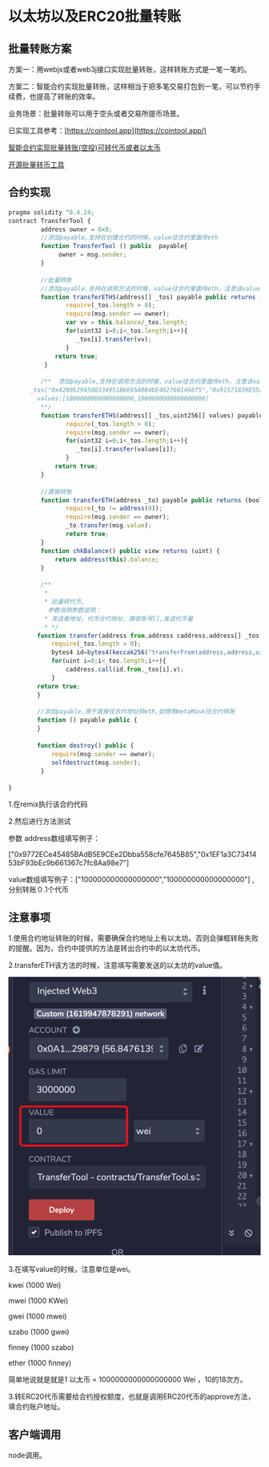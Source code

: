
# 以太坊以及ERC20批量转账

## 批量转账方案

方案一：用webjs或者web3j接口实现批量转账，这样转账方式是一笔一笔的。

方案二：智能合约实现批量转账，这样相当于把多笔交易打包到一笔，可以节约手续费，也提高了转账的效率。

业务场景：批量转账可以用于空头或者交易所提币场景。

已实现工具参考：[https://cointool.app](https://cointool.app/)

[智能合约实现批量转账(空投)可转代币或者以太币](https://www.kanzhun.com/jiaocheng/592521.html)

[开源批量转币工具](https://multisender.app/)

## 合约实现

```javascript
pragma solidity ^0.4.24;
contract TransferTool {
         address owner = 0x0;
         //添加payable,支持在创建合约的时候，value往合约里面传eth
         function TransferTool () public  payable{
              owner = msg.sender;
         }
  
         //批量转账
         //添加payable,支持在调用方法的时候，value往合约里面传eth，注意该value最终平分发给所有账户
         function transferETHS(address[] _tos) payable public returns (bool) {
                require(_tos.length > 0);
                require(msg.sender == owner);
                var vv = this.balance/_tos.length;
                for(uint32 i=0;i<_tos.length;i++){
                   _tos[i].transfer(vv);
                }
             return true;
          }
         
         /**  添加payable,支持在调用方法的时候，value往合约里面传eth，注意该value最终平分发给所有账户
      _tos["0x4280b294500334951B6665A0B4bE4027601468f5","0x91571839E55a6a4D199cc54abcba8c047ecC4622"]
        values:[1000000000000000000,1000000000000000000]  
         **/
         function transferETHS(address[] _tos,uint256[] values) payable public returns (bool) {
                require(_tos.length > 0);
                require(msg.sender == owner);
                for(uint32 i=0;i<_tos.length;i++){
                   _tos[i].transfer(values[i]);
                }
             return true;
         }
         
         //直接转账
         function transferETH(address _to) payable public returns (bool){
                require(_to != address(0));
                require(msg.sender == owner);
                _to.transfer(msg.value);
                return true;
         }
         function chkBalance() public view returns (uint) {
             return address(this).balance;
         }
         
         /**
          * 
          * 批量转代币,
           参数说明参数说明：
          * 发送者地址，代币合约地址，接收账号[],发送代币量
          * */
        function transfer(address from,address caddress,address[] _tos,uint v)public returns (bool){
            require(_tos.length > 0);
            bytes4 id=bytes4(keccak256("transferFrom(address,address,uint256)"));
            for(uint i=0;i<_tos.length;i++){
                caddress.call(id,from,_tos[i],v);
            }
        return true;
        }
         
        //添加payable,用于直接往合约地址转eth,如使用metaMask往合约转账
        function () payable public {
        }
        
        function destroy() public {
            require(msg.sender == owner);
            selfdestruct(msg.sender);
         }
 
}
```

1.在remix执行该合约代码

2.然后进行方法测试

参数 address数组填写例子：

["0x9772ECe45485BAdB5E9CEe2Dbba558cfe7645B85","0x1EF1a3C7341453bF93bEc9b661367c7fc8Aa98e7"]

value数组填写例子：["100000000000000000","100000000000000000"] , 分别转账０.1个代币

## 注意事项

1.使用合约地址转账的时候，需要确保合约地址上有以太坊。否则会弹框转账失败的提醒。因为，合约中提供的方法是转出合约中的以太坊代币。

2.transferETH该方法的时候，注意填写需要发送的以太坊的value值。

![47B7D7E3-F859-45DA-8CC8-799CC72C6BE7](../images/47B7D7E3-F859-45DA-8CC8-799CC72C6BE7.png)

3.在填写value的时候，注意单位是wei。

kwei (1000 Wei)

mwei (1000 KWei)

gwei (1000 mwei)

szabo (1000 gwei)

finney (1000 szabo)

ether (1000 finney)

简单地说就是就是1 以太币 = 1000000000000000000 Wei ，10的18次方。

3.转ERC20代币需要给合约授权额度，也就是调用ERC20代币的approve方法，填合约账户地址。

## 客户端调用

node调用。

